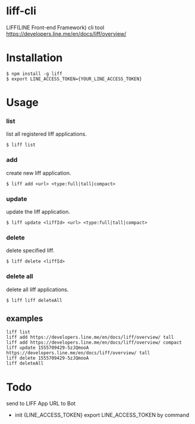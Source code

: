 # liff-cli

LIFF(LINE Front-end Framework) cli tool  
https://developers.line.me/en/docs/liff/overview/

# Installation
```
$ npm install -g liff
$ export LINE_ACCESS_TOKEN={YOUR_LINE_ACCESS_TOKEN}
```

# Usage

### list
list all registered liff applications.

```
$ liff list
```

### add
create new liff application.

```
$ liff add <url> <type:full|tall|compact>
```

### update
update the liff application.

```
$ liff update <liffId> <url> <type:full|tall|compact>
```

### delete 
delete specified liff.

```
$ liff delete <liffId>
```

### delete all
delete all liff applications.

```
$ liff liff deleteAll
``` 
    

## examples

```
liff list
liff add https://developers.line.me/en/docs/liff/overview/ tall
liff add https://developers.line.me/en/docs/liff/overview/ compact
liff update 1555709429-5zJQmooA https://developers.line.me/en/docs/liff/overview/ tall
liff delete 1555709429-5zJQmooA
liff deleteAll
```

# Todo

send to LIFF App URL to Bot
- init {LINE_ACCESS_TOKEN}
export LINE_ACCESS_TOKEN by command
